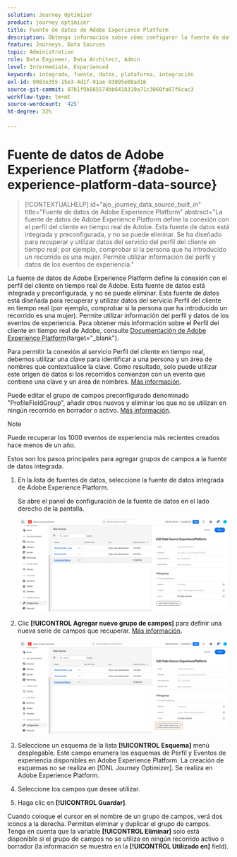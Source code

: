 ```yaml
---
solution: Journey Optimizer
product: journey optimizer
title: Fuente de datos de Adobe Experience Platform
description: Obtenga información sobre cómo configurar la fuente de datos de Adobe Experience Platform
feature: Journeys, Data Sources
topic: Administration
role: Data Engineer, Data Architect, Admin
level: Intermediate, Experienced
keywords: integrado, fuente, datos, plataforma, integración
exl-id: 9083e355-15e3-4d1f-91ae-03095e08ad16
source-git-commit: 07b1f9b885574bb6418310a71c3060fa67f6cac3
workflow-type: tm+mt
source-wordcount: '425'
ht-degree: 32%

---
```


# Fuente de datos de Adobe Experience Platform {#adobe-experience-platform-data-source}

>[!CONTEXTUALHELP]
>id="ajo_journey_data_source_built_in"
>title="Fuente de datos de Adobe Experience Platform"
>abstract="La fuente de datos de Adobe Experience Platform define la conexión con el perfil del cliente en tiempo real de Adobe. Esta fuente de datos está integrada y preconfigurada, y no se puede eliminar. Se ha diseñado para recuperar y utilizar datos del servicio del perfil del cliente en tiempo real; por ejemplo, comprobar si la persona que ha introducido un recorrido es una mujer. Permite utilizar información del perfil y datos de los eventos de experiencia."

La fuente de datos de Adobe Experience Platform define la conexión con el perfil del cliente en tiempo real de Adobe. Esta fuente de datos está integrada y preconfigurada, y no se puede eliminar. Esta fuente de datos está diseñada para recuperar y utilizar datos del servicio Perfil del cliente en tiempo real (por ejemplo, comprobar si la persona que ha introducido un recorrido es una mujer). Permite utilizar información del perfil y datos de los eventos de experiencia. Para obtener más información sobre el Perfil del cliente en tiempo real de Adobe, consulte [Documentación de Adobe Experience Platform](https://experienceleague.adobe.com/docs/experience-platform/profile/home.html?lang=es){target="_blank"}.


Para permitir la conexión al servicio Perfil del cliente en tiempo real, debemos utilizar una clave para identificar a una persona y un área de nombres que contextualice la clave. Como resultado, solo puede utilizar este origen de datos si los recorridos comienzan con un evento que contiene una clave y un área de nombres. [Más información](../building-journeys/journey.md).

Puede editar el grupo de campos preconfigurado denominado &quot;ProfileFieldGroup&quot;, añadir otros nuevos y eliminar los que no se utilizan en ningún recorrido en borrador o activo. [Más información](../datasource/configure-data-sources.md#define-field-groups).


>[!NOTE]
>
>Puede recuperar los 1000 eventos de experiencia más recientes creados hace menos de un año.

Estos son los pasos principales para agregar grupos de campos a la fuente de datos integrada.

1. En la lista de fuentes de datos, seleccione la fuente de datos integrada de Adobe Experience Platform.

   Se abre el panel de configuración de la fuente de datos en el lado derecho de la pantalla.

   ![](assets/journey23.png)

1. Clic **[!UICONTROL Agregar nuevo grupo de campos]** para definir una nueva serie de campos que recuperar. [Más información](../datasource/configure-data-sources.md#define-field-groups).

   ![](assets/journey24.png)

1. Seleccione un esquema de la lista **[!UICONTROL Esquema]** menú desplegable. Este campo enumera los esquemas de Perfil y Eventos de experiencia disponibles en Adobe Experience Platform. La creación de esquemas no se realiza en [!DNL Journey Optimizer]. Se realiza en Adobe Experience Platform.
1. Seleccione los campos que desee utilizar.
1. Haga clic en **[!UICONTROL Guardar]**.

Cuando coloque el cursor en el nombre de un grupo de campos, verá dos iconos a la derecha. Permiten eliminar y duplicar el grupo de campos. Tenga en cuenta que la variable **[!UICONTROL Eliminar]** solo está disponible si el grupo de campos no se utiliza en ningún recorrido activo o borrador (la información se muestra en la **[!UICONTROL Utilizado en]** field).
